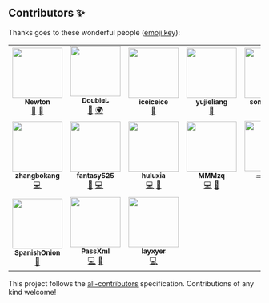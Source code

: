 
<!-- [![All Contributors](https://img.shields.io/badge/all_contributors-0-orange.svg?style=flat-square)](#contributors-) -->
## Contributors ✨

Thanks goes to these wonderful people ([emoji key](https://allcontributors.org/docs/en/emoji-key)):

<!-- ALL-CONTRIBUTORS-LIST:START - Do not remove or modify this section -->
<!-- prettier-ignore-start -->
<!-- markdownlint-disable -->
<table>
  <tr>
    <td align="center"><a href="https://github.com/iperfectapp"><img src="https://avatars1.githubusercontent.com/u/3021764?v=4" width="100px;" alt=""/><br /><sub><b>Newton</b></sub></a><br /><a href="#userTesting-iperfectapp" title="User Testing">📓</a> <a href="https://github.com/befovy/fijkplayer/issues?q=author%3Aiperfectapp" title="Bug reports">🐛</a></td>
    <td align="center"><a href="https://github.com/NewYorkFive"><img src="https://avatars3.githubusercontent.com/u/14890206?v=4" width="100px;" alt=""/><br /><sub><b>DoubleL</b></sub></a><br /><a href="https://github.com/befovy/fijkplayer/commits?author=NewYorkFive" title="Documentation">📖</a> <a href="#translation-NewYorkFive" title="Translation">🌍</a></td>
    <td align="center"><a href="https://github.com/zxj17815"><img src="https://avatars1.githubusercontent.com/u/32863654?v=4" width="100px;" alt=""/><br /><sub><b>iceiceice</b></sub></a><br /><a href="https://github.com/befovy/fijkplayer/issues?q=author%3Azxj17815" title="Bug reports">🐛</a></td>
    <td align="center"><a href="https://github.com/yujieliang"><img src="https://avatars0.githubusercontent.com/u/18651526?v=4" width="100px;" alt=""/><br /><sub><b>yujieliang</b></sub></a><br /><a href="#question-yujieliang" title="Answering Questions">💬</a></td>
    <td align="center"><a href="https://github.com/songguowei"><img src="https://avatars0.githubusercontent.com/u/50864191?v=4" width="100px;" alt=""/><br /><sub><b>songguowei</b></sub></a><br /><a href="https://github.com/befovy/fijkplayer/issues?q=author%3Asongguowei" title="Bug reports">🐛</a></td>
    <td align="center"><a href="https://github.com/jinsong5"><img src="https://avatars3.githubusercontent.com/u/47859664?v=4" width="100px;" alt=""/><br /><sub><b>jinsong5</b></sub></a><br /><a href="#question-jinsong5" title="Answering Questions">💬</a> <a href="https://github.com/befovy/fijkplayer/commits?author=jinsong5" title="Documentation">📖</a></td>
    <td align="center"><a href="https://www.kikt.top"><img src="https://avatars0.githubusercontent.com/u/14145407?v=4" width="100px;" alt=""/><br /><sub><b>Caijinglong</b></sub></a><br /><a href="#question-CaiJingLong" title="Answering Questions">💬</a></td>
  </tr>
  <tr>
    <td align="center"><a href="https://github.com/zhangbokang"><img src="https://avatars0.githubusercontent.com/u/28351381?v=4" width="100px;" alt=""/><br /><sub><b>zhangbokang</b></sub></a><br /><a href="https://github.com/befovy/fijkplayer/commits?author=zhangbokang" title="Code">💻</a></td>
    <td align="center"><a href="https://github.com/fantasy525"><img src="https://avatars1.githubusercontent.com/u/22516157?v=4" width="100px;" alt=""/><br /><sub><b>fantasy525</b></sub></a><br /><a href="https://github.com/befovy/fijkplayer/issues?q=author%3Afantasy525" title="Bug reports">🐛</a> <a href="https://github.com/befovy/fijkplayer/commits?author=fantasy525" title="Code">💻</a></td>
    <td align="center"><a href="https://github.com/huluxia"><img src="https://avatars2.githubusercontent.com/u/18514186?v=4" width="100px;" alt=""/><br /><sub><b>huluxia</b></sub></a><br /><a href="https://github.com/befovy/fijkplayer/commits?author=huluxia" title="Code">💻</a> <a href="https://github.com/befovy/fijkplayer/issues?q=author%3Ahuluxia" title="Bug reports">🐛</a></td>
    <td align="center"><a href="https://github.com/MMMzq"><img src="https://avatars0.githubusercontent.com/u/28224568?v=4" width="100px;" alt=""/><br /><sub><b>MMMzq</b></sub></a><br /><a href="https://github.com/befovy/fijkplayer/commits?author=MMMzq" title="Code">💻</a> <a href="https://github.com/befovy/fijkplayer/issues?q=author%3AMMMzq" title="Bug reports">🐛</a></td>
    <td align="center"><a href="https://github.com/JamesGZM"><img src="https://avatars3.githubusercontent.com/u/17449136?v=4" width="100px;" alt=""/><br /><sub><b>一脸懵逼</b></sub></a><br /><a href="https://github.com/befovy/fijkplayer/commits?author=JamesGZM" title="Code">💻</a></td>
    <td align="center"><a href="https://github.com/jiongjarjar"><img src="https://avatars2.githubusercontent.com/u/49331007?v=4" width="100px;" alt=""/><br /><sub><b>jiongjarjar</b></sub></a><br /><a href="https://github.com/befovy/fijkplayer/issues?q=author%3Ajiongjarjar" title="Bug reports">🐛</a></td>
    <td align="center"><a href="https://github.com/mrdong916"><img src="https://avatars2.githubusercontent.com/u/20489554?v=4" width="100px;" alt=""/><br /><sub><b>mrdong916</b></sub></a><br /><a href="https://github.com/befovy/fijkplayer/issues?q=author%3Amrdong916" title="Bug reports">🐛</a></td>
  </tr>
  <tr>
    <td align="center"><a href="http://www.lcgod.com"><img src="https://avatars2.githubusercontent.com/u/27147542?v=4" width="100px;" alt=""/><br /><sub><b>SpanishOnion</b></sub></a><br /><a href="https://github.com/befovy/fijkplayer/issues?q=author%3ASpanishOnion" title="Bug reports">🐛</a></td>
    <td align="center"><a href="https://github.com/PassXml"><img src="https://avatars3.githubusercontent.com/u/13743804?v=4" width="100px;" alt=""/><br /><sub><b>PassXml</b></sub></a><br /><a href="https://github.com/befovy/fijkplayer/commits?author=PassXml" title="Code">💻</a> <a href="#question-PassXml" title="Answering Questions">💬</a></td>
    <td align="center"><a href="https://github.com/layxyer"><img src="https://avatars2.githubusercontent.com/u/17535968?v=4" width="100px;" alt=""/><br /><sub><b>layxyer</b></sub></a><br /><a href="https://github.com/befovy/fijkplayer/commits?author=layxyer" title="Code">💻</a></td>
  </tr>
</table>

<!-- markdownlint-enable -->
<!-- prettier-ignore-end -->
<!-- ALL-CONTRIBUTORS-LIST:END -->

This project follows the [all-contributors](https://github.com/all-contributors/all-contributors) specification. Contributions of any kind welcome!

